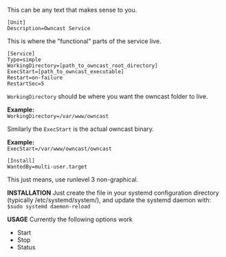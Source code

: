 This can be any text that makes sense to you.
```
[Unit]
Description=Owncast Service
```

This is where the "functional" parts of the service live.<br />
```
[Service]
Type=simple
WorkingDirectory=[path_to_owncast_root_directory]
ExecStart=[path_to_owncast_executable]
Restart=on-failure
RestartSec=5
```
`WorkingDirectory` should be where you want the owncast folder to live.<br />

**Example:**<br />
```WorkingDirectory=/var/www/owncast```

Similarly the `ExecStart` is the actual owncast binary.<br />

**Example:**<br />
```ExecStart=/var/www/owncast/owncast```

```
[Install]
WantedBy=multi-user.target
```
This just means, use runlevel 3 non-graphical.


**INSTALLATION**
Just create the file in your systemd configuration directory (typically /etc/systemd/system/), and update the systemd daemon with:
```$sudo systemd daemon-reload```

**USAGE**
Currently the following options work
- Start
- Stop
- Status
